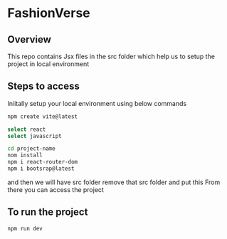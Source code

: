 # FashionVerse

## Overview
This repo contains Jsx files in the src folder which help us to setup the project in local environment

## Steps to access
Iniitally setup your local environment using below commands

```bash
npm create vite@latest

select react
select javascript

cd project-name
nom install
npm i react-router-dom
npm i bootsrap@latest
```
and then we will have src folder remove that src folder and put this
From there you can access the project

## To run the project

```bash
npm run dev

